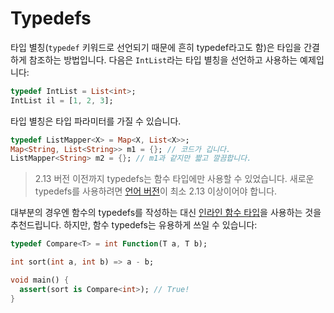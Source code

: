 # Typedefs

타입 별칭(`typedef` 키워드로 선언되기 때문에 흔히 typedef라고도 함)은 타입을 간결하게 참조하는 방법입니다. 다음은 `IntList`라는 타입 별칭을 선언하고 사용하는 예제입니다:

```dart
typedef IntList = List<int>;
IntList il = [1, 2, 3];
```

타입 별칭은 타입 파라미터를 가질 수 있습니다.

```dart
typedef ListMapper<X> = Map<X, List<X>>;
Map<String, List<String>> m1 = {}; // 코드가 깁니다.
ListMapper<String> m2 = {}; // m1과 같지만 짧고 깔끔합니다.
```

> 2.13 버전 이전까지 typedefs는 함수 타입에만 사용할 수 있었습니다. 새로운 typedefs를 사용하려면 [언어 버전](https://dart.dev/guides/language/evolution#language-versioning)이 최소 2.13 이상이어야 합니다.

대부분의 경우엔 함수의 typedefs를 작성하는 대신 [인라인 함수 타입](https://dart.dev/guides/language/effective-dart/design#prefer-inline-function-types-over-typedefs)을 사용하는 것을 추천드립니다. 하지만, 함수 typedefs는 유용하게 쓰일 수 있습니다:

```dart
typedef Compare<T> = int Function(T a, T b);

int sort(int a, int b) => a - b;

void main() {
  assert(sort is Compare<int>); // True!
}
```
